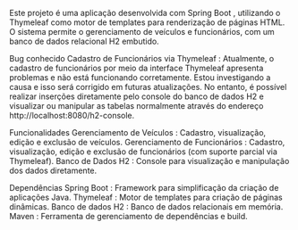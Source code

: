 Este projeto é uma aplicação desenvolvida com Spring Boot , utilizando o Thymeleaf como motor de templates para renderização de páginas HTML.
O sistema permite o gerenciamento de veículos e funcionários, com um banco de dados relacional H2 embutido.

Bug conhecido
Cadastro de Funcionários via Thymeleaf : Atualmente, o cadastro de funcionários por meio da interface Thymeleaf apresenta problemas e não está funcionando corretamente.
Estou investigando a causa e isso será corrigido em futuras atualizações.
No entanto, é possível realizar inserções diretamente pelo console do banco de dados H2 e visualizar ou manipular as tabelas normalmente através do endereço http://localhost:8080/h2-console.

Funcionalidades
Gerenciamento de Veículos : Cadastro, visualização, edição e exclusão de veículos.
Gerenciamento de Funcionários : Cadastro, visualização, edição e exclusão de funcionários (com suporte parcial via Thymeleaf).
Banco de Dados H2 : Console para visualização e manipulação dos dados diretamente.

Dependências
Spring Boot : Framework para simplificação da criação de aplicações Java.
Thymeleaf : Motor de templates para criação de páginas dinâmicas.
Banco de dados H2 : Banco de dados relacionais em memória.
Maven : Ferramenta de gerenciamento de dependências e build.
